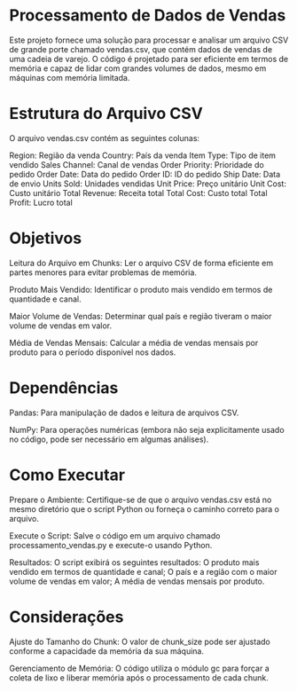 # Processamento de Dados de Vendas

Este projeto fornece uma solução para processar e analisar um arquivo CSV de grande porte chamado vendas.csv, que contém dados de vendas de uma cadeia de varejo. O código é projetado para ser eficiente em termos de memória e capaz de lidar com grandes volumes de dados, mesmo em máquinas com memória limitada.

# Estrutura do Arquivo CSV

O arquivo vendas.csv contém as seguintes colunas:

Region: Região da venda
Country: País da venda
Item Type: Tipo de item vendido
Sales Channel: Canal de vendas
Order Priority: Prioridade do pedido
Order Date: Data do pedido
Order ID: ID do pedido
Ship Date: Data de envio
Units Sold: Unidades vendidas
Unit Price: Preço unitário
Unit Cost: Custo unitário
Total Revenue: Receita total
Total Cost: Custo total
Total Profit: Lucro total

# Objetivos

Leitura do Arquivo em Chunks: Ler o arquivo CSV de forma eficiente em partes menores para evitar problemas de memória.

Produto Mais Vendido: Identificar o produto mais vendido em termos de quantidade e canal.

Maior Volume de Vendas: Determinar qual país e região tiveram o maior volume de vendas em valor.

Média de Vendas Mensais: Calcular a média de vendas mensais por produto para o período disponível nos dados.

# Dependências

Pandas: Para manipulação de dados e leitura de arquivos CSV.

NumPy: Para operações numéricas (embora não seja explicitamente usado no código, pode ser necessário em algumas análises).

# Como Executar

Prepare o Ambiente: Certifique-se de que o arquivo vendas.csv está no mesmo diretório que o script Python ou forneça o caminho correto para o arquivo.

Execute o Script: Salve o código em um arquivo chamado processamento_vendas.py e execute-o usando Python.

Resultados: O script exibirá os seguintes resultados: O produto mais vendido em termos de quantidade e canal; O país e a região com o maior volume de vendas em valor; A média de vendas mensais por produto.

# Considerações

Ajuste do Tamanho do Chunk: O valor de chunk_size pode ser ajustado conforme a capacidade da memória da sua máquina.

Gerenciamento de Memória: O código utiliza o módulo gc para forçar a coleta de lixo e liberar memória após o processamento de cada chunk.
